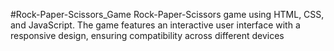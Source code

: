 #Rock-Paper-Scissors_Game
Rock-Paper-Scissors game using HTML, CSS, and JavaScript. The game features an interactive user interface with a responsive design, ensuring compatibility across different devices
